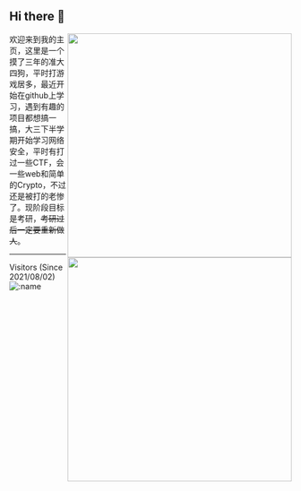 ## Hi there 👋

[<img align="right" width="400" src="https://github-readme-stats.vercel.app/api?username=guobang-yoo&show_icons=true&title_color=2bbc8a&text_color=c9cacc&icon_color=d480aa&bg_color=1d1f21"/>](https://github.com/guobang-yoo)

[<img align="right" width="400" src="https://github-readme-stats.vercel.app/api/top-langs/?username=guobang-yoo&layout=compact"/>](https://github.com/guobang-yoo)

欢迎来到我的主页，这里是一个摸了三年的准大四狗，平时打游戏居多，最近开始在github上学习，遇到有趣的项目都想搞一搞，大三下半学期开始学习网络安全，平时有打过一些CTF，会一些web和简单的Crypto，不过还是被打的老惨了。现阶段目标是考研，~~考研过后一定要重新做人~~。



---
Visitors (Since 2021/08/02)
![:name](https://count.getloli.com/get/@guobang-yoo?theme=rule34)
